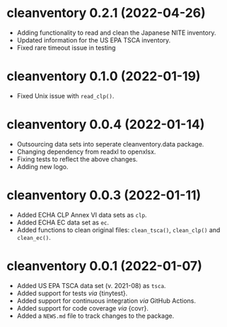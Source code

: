 # cleanventory 0.2.1 (2022-04-26)

* Adding functionality to read and clean the Japanese NITE inventory.
* Updated information for the US EPA TSCA inventory. 
* Fixed rare timeout issue in testing

# cleanventory 0.1.0 (2022-01-19)

* Fixed Unix issue with `read_clp()`.

# cleanventory 0.0.4 (2022-01-14)

* Outsourcing data sets into seperate cleanventory.data package.
* Changing dependency from readxl to openxlsx.
* Fixing tests to reflect the above changes. 
* Adding new logo.

# cleanventory 0.0.3 (2022-01-11)

* Added ECHA CLP Annex VI data sets as `clp`.
* Added ECHA EC data set as `ec`.
* Added functions to clean original files: `clean_tsca()`, `clean_clp()` and 
  `clean_ec()`.

# cleanventory 0.0.1 (2022-01-07)

* Added US EPA TSCA data set (v. 2021-08) as `tsca`.
* Added support for tests *via* {tinytest}.
* Added support for continuous integration *via* GitHub Actions.
* Added support for code coverage *via* {covr}.
* Added a `NEWS.md` file to track changes to the package.
